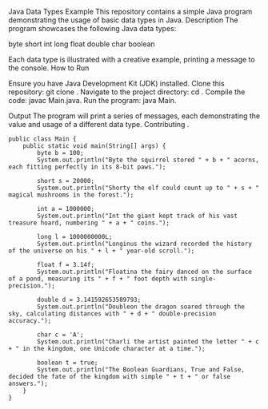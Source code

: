 Java Data Types Example
This repository contains a simple Java program demonstrating the usage of basic data types in Java.
Description
The program showcases the following Java data types:

byte
short
int
long
float
double
char
boolean

Each data type is illustrated with a creative example, printing a message to the console.
How to Run

Ensure you have Java Development Kit (JDK) installed.
Clone this repository: git clone <repository-url>.
Navigate to the project directory: cd <project-directory>.
Compile the code: javac Main.java.
Run the program: java Main.

Output
The program will print a series of messages, each demonstrating the value and usage of a different data type.
Contributing
.



```
public class Main {
    public static void main(String[] args) {
        byte b = 100;
        System.out.println("Byte the squirrel stored " + b + " acorns, each fitting perfectly in its 8-bit paws.");

        short s = 20000;
        System.out.println("Shorty the elf could count up to " + s + " magical mushrooms in the forest.");

        int a = 1000000;
        System.out.println("Int the giant kept track of his vast treasure hoard, numbering " + a + " coins.");

        long l = 1000000000L;
        System.out.println("Longinus the wizard recorded the history of the universe on his " + l + " year-old scroll.");

        float f = 3.14f;
        System.out.println("Floatina the fairy danced on the surface of a pond, measuring its " + f + " foot depth with single-precision.");

        double d = 3.141592653589793;
        System.out.println("Doubleon the dragon soared through the sky, calculating distances with " + d + " double-precision accuracy.");

        char c = 'A';
        System.out.println("Charli the artist painted the letter " + c + " in the kingdom, one Unicode character at a time.");

        boolean t = true;
        System.out.println("The Boolean Guardians, True and False, decided the fate of the kingdom with simple " + t + " or false answers.");
    }
}
```
